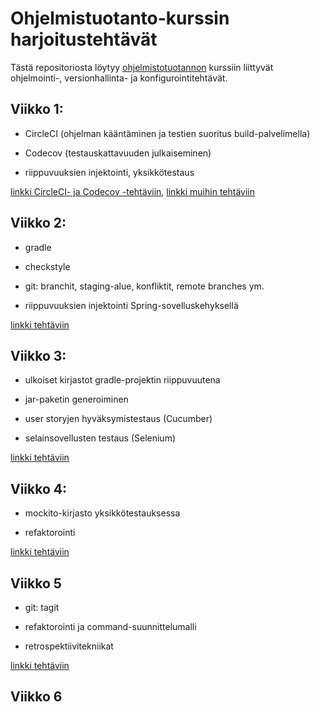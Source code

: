 # Ohjelmistuotanto-kurssin harjoitustehtävät

Tästä repositoriosta löytyy [ohjelmistotuotannon](https://ohjelmistotuotanto-hy-avoin.github.io/) kurssiin liittyvät ohjelmointi-, versionhallinta- ja konfigurointitehtävät.  

## Viikko 1: 
* CircleCI (ohjelman kääntäminen ja testien suoritus build-palvelimella)

* Codecov (testauskattavuuden julkaiseminen) 

* riippuvuuksien injektointi, yksikkötestaus

[linkki CircleCI- ja Codecov -tehtäviin](https://github.com/tsalohei/ohtu-2020-viikko1), [linkki muihin tehtäviin](https://github.com/tsalohei/ohtu-tehtavat/tree/master/viikko1) 
 

## Viikko 2: 
* gradle

* checkstyle

* git: branchit, staging-alue, konfliktit, remote branches ym.

* riippuvuuksien injektointi Spring-sovelluskehyksellä

[linkki tehtäviin](https://github.com/tsalohei/ohtu-tehtavat/tree/master/viikko2)

## Viikko 3: 
* ulkoiset kirjastot gradle-projektin riippuvuutena

* jar-paketin generoiminen

* user storyjen hyväksymistestaus (Cucumber)

* selainsovellusten testaus (Selenium)

[linkki tehtäviin](https://github.com/tsalohei/ohtu-tehtavat/tree/master/viikko3)

## Viikko 4:
* mockito-kirjasto yksikkötestauksessa

* refaktorointi

[linkki tehtäviin](https://github.com/tsalohei/ohtu-tehtavat/tree/master/viikko4)

## Viikko 5
* git: tagit

* refaktorointi ja command-suunnittelumalli

* retrospektiivitekniikat

[linkki tehtäviin](https://github.com/tsalohei/ohtu-tehtavat/tree/master/viikko5)

## Viikko 6
